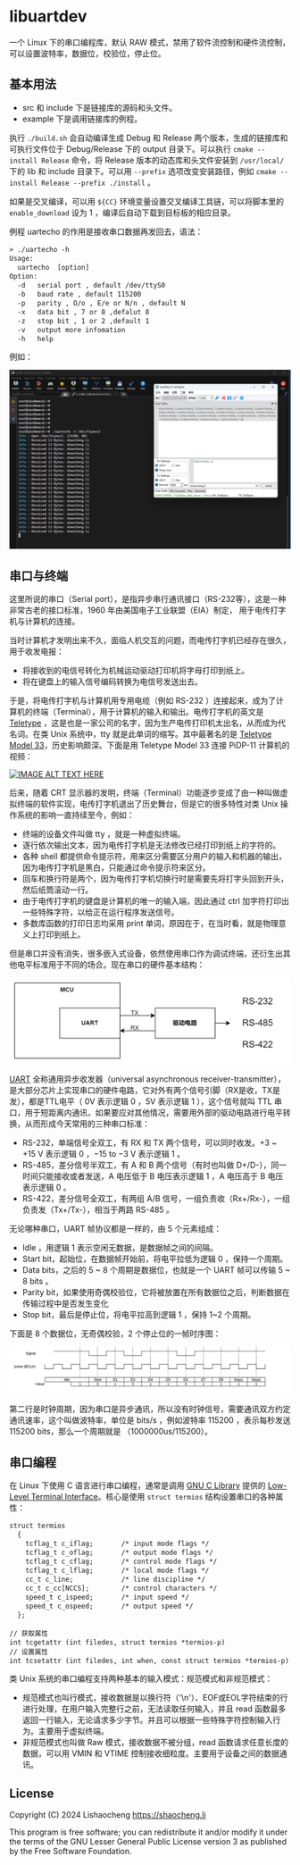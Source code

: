 # libuartdev

一个 Linux 下的串口编程库，默认 RAW 模式，禁用了软件流控制和硬件流控制，可以设置波特率，数据位，校验位，停止位。

## 基本用法

- src 和 include 下是链接库的源码和头文件。
- example 下是调用链接库的例程。

执行 `./build.sh` 会自动编译生成 Debug 和 Release 两个版本，生成的链接库和可执行文件位于 Debug/Release 下的 output 目录下。可以执行 `cmake --install Release` 命令，将 Release 版本的动态库和头文件安装到 `/usr/local/` 下的 lib 和 include 目录下。可以用 `--prefix` 选项改变安装路径，例如 `cmake --install Release --prefix ./install` 。

如果是交叉编译，可以用 `${CC}` 环境变量设置交叉编译工具链，可以将脚本里的 `enable_download` 设为 1 ，编译后自动下载到目标板的相应目录。

例程 uartecho 的作用是接收串口数据再发回去，语法：

```
> ./uartecho -h
Usage:
  uartecho  [option]
Option:
  -d   serial port , default /dev/ttyS0
  -b   baud rate , default 115200
  -p   parity , O/o , E/e or N/n , default N
  -x   data bit , 7 or 8 ,defalut 8
  -z   stop bit , 1 or 2 ,default 1
  -v   output more infomation
  -h   help
```

例如：

![uartecho-demo.png](./_pics/uartecho-demo.png)

## 串口与终端

这里所说的串口（Serial port），是指异步串行通讯接口（RS-232等），这是一种非常古老的接口标准，1960 年由美国电子工业联盟（EIA）制定， 用于电传打字机与计算机的连接。

当时计算机才发明出来不久，面临人机交互的问题，而电传打字机已经存在很久，用于收发电报：

- 将接收到的电信号转化为机械运动驱动打印机将字母打印到纸上。
- 将在键盘上的输入信号编码转换为电信号发送出去。

于是，将电传打字机与计算机用专用电缆（例如 RS-232 ）连接起来，成为了计算机的终端（Terminal），用于计算机的输入和输出。电传打字机的英文是 [Teletype](https://en.wikipedia.org/wiki/Teletype_Corporation) ，这是也是一家公司的名字，因为生产电传打印机太出名，从而成为代名词。在类 Unix 系统中，tty 就是此单词的缩写。其中最著名的是 [Teletype Model 33](https://en.wikipedia.org/wiki/Teletype_Model_33#Historical_impact)，历史影响颇深。下面是用 Teletype Model 33 连接 PiDP-11 计算机的视频：

[![IMAGE ALT TEXT HERE](https://img.youtube.com/vi/DRzpJyOc3bc/0.jpg)](https://www.youtube.com/watch?v=DRzpJyOc3bc)

后来，随着 CRT 显示器的发明，终端（Terminal）功能逐步变成了由一种叫做虚拟终端的软件实现，电传打字机退出了历史舞台，但是它的很多特性对类 Unix 操作系统的影响一直持续至今，例如：

- 终端的设备文件叫做 tty ，就是一种虚拟终端。
- 逐行依次输出文本，因为电传打字机是无法修改已经打印到纸上的字符的。
- 各种 shell 都提供命令提示符，用来区分需要区分用户的输入和机器的输出，因为电传打字机是黑白，只能通过命令提示符来区分。
- 回车和换行符是两个，因为电传打字机切换行时是需要先将打字头回到开头，然后纸筒滚动一行。
- 由于电传打字机的键盘是计算机的唯一的输入端，因此通过 ctrl 加字符打印出一些特殊字符，以给正在运行程序发送信号。
- 多数库函数的打印日志均采用 print 单词，原因在于，在当时看，就是物理意义上打印到纸上。

但是串口并没有消失，很多嵌入式设备，依然使用串口作为调试终端，还衍生出其他电平标准用于不同的场合。现在串口的硬件基本结构：

![uart-hardware.png](./_pics/uart-hardware.png)

[UART](https://en.wikipedia.org/wiki/Universal_asynchronous_receiver-transmitter) 全称通用异步收发器（universal asynchronous receiver-transmitter），是大部分芯片上实现串口的硬件电路，它对外有两个信号引脚（RX是收，TX是发），都是TTL电平（ 0V 表示逻辑 0 ，5V 表示逻辑 1 ），这个信号就叫 TTL 串口，用于短距离内通讯，如果要应对其他情况，需要用外部的驱动电路进行电平转换，从而形成今天常用的三种串口标准：

- RS-232，单端信号全双工，有 RX 和 TX 两个信号，可以同时收发。+3 ~ +15 V 表示逻辑 0 ，−15 to −3 V 表示逻辑 1 。
- RS-485，差分信号半双工，有 A 和 B 两个信号（有时也叫做 D+/D-），同一时间只能接收或者发送，A 电压低于 B 电压表示逻辑 1 ，A 电压高于 B 电压表示逻辑 0 。
- RS-422，差分信号全双工，有两组 A/B 信号，一组负责收（Rx+/Rx-），一组负责发（Tx+/Tx-），相当于两路 RS-485 。

无论哪种串口，UART 帧协议都是一样的，由 5 个元素组成：
- Idle ，用逻辑 1 表示空闲无数据，是数据帧之间的间隔。
- Start bit，起始位，在数据帧开始前，将电平拉低为逻辑 0 ，保持一个周期。
- Data bits，之后的 5 ~ 8 个周期是数据位，也就是一个 UART 帧可以传输 5 ~ 8 bits 。
- Parity bit，如果使用奇偶校验位，它将被放置在所有数据位之后，判断数据在传输过程中是否发生变化
- Stop bit，最后是停止位，将电平拉高到逻辑 1 ，保持 1~2 个周期。 

下面是 8 个数据位，无奇偶校验，2 个停止位的一帧时序图：

![uart-signal.png](./_pics/uart-signal.png)

第二行是时钟周期，因为串口是异步通讯，所以没有时钟信号，需要通讯双方约定通讯速率，这个叫做波特率，单位是 bits/s ，例如波特率 115200 ，表示每秒发送 115200 bits，那么一个周期就是 （1000000us/115200）。 

## 串口编程

在 Linux 下使用 C 语言进行串口编程，通常是调用 [GNU C Library](https://www.gnu.org/software/libc/) 提供的 [Low-Level Terminal Interface](https://www.gnu.org/software/libc/manual/html_node/Low_002dLevel-Terminal-Interface.html?spm=wolai.workspace.0.0.7bf85fdcxzdAL7)。核心是使用 `struct termios` 结构设置串口的各种属性：

```
struct termios
  {
    tcflag_t c_iflag;       /* input mode flags */
    tcflag_t c_oflag;       /* output mode flags */
    tcflag_t c_cflag;       /* control mode flags */
    tcflag_t c_lflag;       /* local mode flags */
    cc_t c_line;            /* line discipline */
    cc_t c_cc[NCCS];        /* control characters */
    speed_t c_ispeed;       /* input speed */
    speed_t c_ospeed;       /* output speed */
  };

// 获取属性
int tcgetattr (int filedes, struct termios *termios-p)
// 设置属性
int tcsetattr (int filedes, int when, const struct termios *termios-p)
```

类 Unix 系统的串口编程支持两种基本的输入模式：规范模式和非规范模式：

- 规范模式也叫行模式，接收数据是以换行符（'\n'）、EOF或EOL字符结束的行进行处理，在用户输入完整行之前，无法读取任何输入，并且 read 函数最多返回一行输入，无论请求多少字节。并且可以根据一些特殊字符控制输入行为。主要用于虚拟终端。
- 非规范模式也叫做 Raw 模式，接收数据不被分组，read 函数请求任意长度的数据，可以用 VMIN 和 VTIME 控制接收细粒度。主要用于设备之间的数据通讯。

## License

Copyright (C) 2024 Lishaocheng <https://shaocheng.li> 

This program is free software; you can redistribute it and/or modify it under the terms of the GNU Lesser General Public License version 3 as published by the Free Software Foundation.
